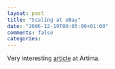 ```yaml
---
layout: post
title: "Scaling at eBay"
date: "2006-12-19T09:05:00+01:00"
comments: false
categories: 
---
```


<p>Very interesting <a href="http://www.artima.com/weblogs/viewpost.jsp?thread=188683">article</a> at Artima.</p>


